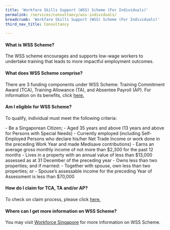 ```yaml
---
title: 'Workfare Skills Support (WSS) Scheme (For Individuals)'
permalink: /services/consultancy/wss-individuals/
breadcrumb: 'Workfare Skills Support (WSS) Scheme (For Individuals)'
third_nav_title: Consultancy

---
```



<h4>What is WSS Scheme?</h4>
<p>The WSS scheme encourages and supports low-wage workers to undertake training that leads to more impactful employment outcomes.</p>

<h4>What does WSS Scheme comprise?</h4>
<p>There are 3 funding components under WSS Scheme: Training Commitment Award (TCA), Training Allowance (TA), and Absentee Payroll (AP). For information on its benefits, click <a href="https://www.wsg.gov.sg/content/dam/ssg-wsg/wsg/programmes/wss-scheme-for-individuals/letterhead-and-infosheet-softcopy-mockup-20200615.pdf">here.</a></p>

<h4>Am I eligible for WSS Scheme?</h4>
<p>To qualify, individual must meet the following criteria:</p>
- Be a Singaporean Citizen;
- Aged 35 years and above (13 years and above for Persons with Special Needs)
- Currently employed (including Self-Employed Persons who declare his/her Net Trade Income or work done in the preceding Work Year and made Medisave contributions)
- Earns an average gross monthly income of not more than $2,300 for the past 12 months
- Lives in a property with an annual value of less than $13,000 assessed as at 31 December of the preceding year
- Owns less than two properties; and if married:
  - Together with spouse, own less than two properties; or
  - Spouse’s assessable income for the preceding Year of Assessment is less than $70,000
  
<h4>How do I claim for TCA, TA and/or AP?</h4>
<p>To check on claim process, please click <a href="https://www.wsg.gov.sg/content/dam/ssg-wsg/wsg/programmes/wss-scheme-for-individuals/letterhead-and-infosheet-softcopy-mockup-20200615.pdf">here.</a></p>

<h4>Where can I get more information on WSS Scheme?</h4>
<p>You may visit <a href="https://www.wsg.gov.sg/programmes-and-initiatives/workfare-skills-support-scheme-individuals.html">Workforce Singapore</a> for more information on WSS Scheme.</p>


